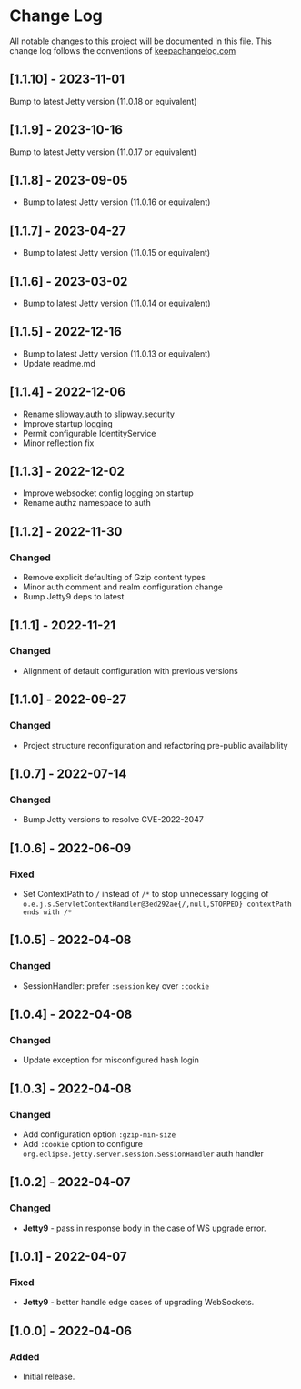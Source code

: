 # Change Log
All notable changes to this project will be documented in this file. This change log follows the conventions of [keepachangelog.com](http://keepachangelog.com/)

## [1.1.10] - 2023-11-01

Bump to latest Jetty version (11.0.18 or equivalent)

## [1.1.9] - 2023-10-16

Bump to latest Jetty version (11.0.17 or equivalent)

## [1.1.8] - 2023-09-05

- Bump to latest Jetty version (11.0.16 or equivalent)

## [1.1.7] - 2023-04-27

- Bump to latest Jetty version (11.0.15 or equivalent)

## [1.1.6] - 2023-03-02

- Bump to latest Jetty version (11.0.14 or equivalent)

## [1.1.5] - 2022-12-16

- Bump to latest Jetty version (11.0.13 or equivalent)
- Update readme.md

## [1.1.4] - 2022-12-06

- Rename slipway.auth to slipway.security
- Improve startup logging
- Permit configurable IdentityService
- Minor reflection fix

## [1.1.3] - 2022-12-02

- Improve websocket config logging on startup
- Rename authz namespace to auth

## [1.1.2] - 2022-11-30
### Changed
- Remove explicit defaulting of Gzip content types
- Minor auth comment and realm configuration change
- Bump Jetty9 deps to latest

## [1.1.1] - 2022-11-21
### Changed
- Alignment of default configuration with previous versions

## [1.1.0] - 2022-09-27
### Changed
- Project structure reconfiguration and refactoring pre-public availability

## [1.0.7] - 2022-07-14
### Changed
- Bump Jetty versions to resolve CVE-2022-2047
 
## [1.0.6] - 2022-06-09
### Fixed
- Set ContextPath to `/` instead of `/*` to stop unnecessary logging of `o.e.j.s.ServletContextHandler@3ed292ae{/,null,STOPPED} contextPath ends with /*`

## [1.0.5] - 2022-04-08
### Changed
- SessionHandler: prefer `:session` key over `:cookie`

## [1.0.4] - 2022-04-08
### Changed
- Update exception for misconfigured hash login

## [1.0.3] - 2022-04-08
### Changed
- Add configuration option `:gzip-min-size`
- Add `:cookie` option to configure `org.eclipse.jetty.server.session.SessionHandler` auth handler

## [1.0.2] - 2022-04-07
### Changed
- **Jetty9** - pass in response body in the case of WS upgrade error.

## [1.0.1] - 2022-04-07
### Fixed
- **Jetty9** - better handle edge cases of upgrading WebSockets.

## [1.0.0] - 2022-04-06
### Added
- Initial release.
